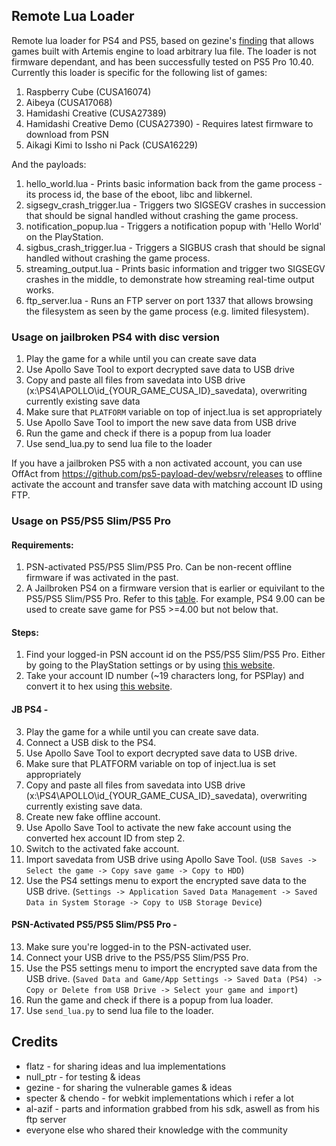 
## Remote Lua Loader

Remote lua loader for PS4 and PS5, based on gezine's [finding](https://github.com/Gezine/ArtemisLuaLoader/) that allows games built with Artemis engine to load arbitrary lua file. The loader is not firmware dependant, and has been successfully tested on PS5 Pro 10.40.  
Currently this loader is specific for the following list of games:
1. Raspberry Cube (CUSA16074)
2. Aibeya (CUSA17068)
3. Hamidashi Creative (CUSA27389)
4. Hamidashi Creative Demo (CUSA27390) - Requires latest firmware to download from PSN
5. Aikagi Kimi to Issho ni Pack (CUSA16229)

And the payloads:
1. hello_world.lua - Prints basic information back from the game process - its process id, the base of the eboot, libc and libkernel.
2. sigsegv_crash_trigger.lua - Triggers two SIGSEGV crashes in succession that should be signal handled without crashing the game process.
3. notification_popup.lua - Triggers a notification popup with 'Hello World' on the PlayStation.
4. sigbus_crash_trigger.lua - Triggers a SIGBUS crash that should be signal handled without crashing the game process.
5. streaming_output.lua - Prints basic information and trigger two SIGSEGV crashes in the middle, to demonstrate how streaming real-time output works.
6. ftp_server.lua - Runs an FTP server on port 1337 that allows browsing the filesystem as seen by the game process (e.g. limited filesystem).

### Usage on jailbroken PS4 with disc version

1. Play the game for a while until you can create save data
2. Use Apollo Save Tool to export decrypted save data to USB drive
3. Copy and paste all files from savedata into USB drive (x:\PS4\APOLLO\id_{YOUR_GAME_CUSA_ID}_savedata), overwriting currently existing save data
4. Make sure that `PLATFORM` variable on top of inject.lua is set appropriately
5. Use Apollo Save Tool to import the new save data from USB drive
6. Run the game and check if there is a popup from lua loader
7. Use send_lua.py to send lua file to the loader

If you have a jailbroken PS5 with a non activated account, you can use OffAct from https://github.com/ps5-payload-dev/websrv/releases to offline activate the account and transfer save data with matching account ID using FTP.

### Usage on PS5/PS5 Slim/PS5 Pro

#### Requirements:
1. PSN-activated PS5/PS5 Slim/PS5 Pro. Can be non-recent offline firmware if was activated in the past.
2. A Jailbroken PS4 on a firmware version that is earlier or equivilant to the PS5/PS5 Slim/PS5 Pro. Refer to this [table](https://www.psdevwiki.com/ps5/Build_Strings). For example, PS4 9.00 can be used to create save game for PS5 >=4.00 but not below that.

#### Steps:
1. Find your logged-in PSN account id on the PS5/PS5 Slim/PS5 Pro. Either by going to the PlayStation settings or by using [this website](https://psn.flipscreen.games/).
2. Take your account ID number (~19 characters long, for PSPlay) and convert it to hex using [this website](https://www.rapidtables.com/convert/number/decimal-to-hex.html).

#### JB PS4 -
3. Play the game for a while until you can create save data.
4. Connect a USB disk to the PS4.
5. Use Apollo Save Tool to export decrypted save data to USB drive.
6. Make sure that PLATFORM variable on top of inject.lua is set appropriately
7. Copy and paste all files from savedata into USB drive (x:\PS4\APOLLO\id_{YOUR_GAME_CUSA_ID}_savedata), overwriting currently existing save data.
8. Create new fake offline account.
9. Use Apollo Save Tool to activate the new fake account using the converted hex account ID from step 2.
10. Switch to the activated fake account.
11. Import savedata from USB drive using Apollo Save Tool. (`USB Saves -> Select the game -> Copy save game -> Copy to HDD`)
12. Use the PS4 settings menu to export the encrypted save data to the USB drive. (`Settings -> Application Saved Data Management -> Saved Data in System Storage -> Copy to USB Storage Device`)

#### PSN-Activated PS5/PS5 Slim/PS5 Pro -
13. Make sure you're logged-in to the PSN-activated user.
14. Connect your USB drive to the PS5/PS5 Slim/PS5 Pro.
15. Use the PS5 settings menu to import the encrypted save data from the USB drive. (`Saved Data and Game/App Settings -> Saved Data (PS4) -> Copy or Delete from USB Drive -> Select your game and import`)
16. Run the game and check if there is a popup from lua loader.
17. Use `send_lua.py` to send lua file to the loader.

## Credits

* flatz - for sharing ideas and lua implementations
* null_ptr - for testing & ideas
* gezine - for sharing the vulnerable games & ideas
* specter & chendo - for webkit implementations which i refer a lot
* al-azif - parts and information grabbed from his sdk, aswell as from his ftp server
* everyone else who shared their knowledge with the community

